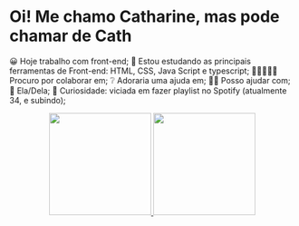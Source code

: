 # Oi! Me chamo Catharine, mas pode chamar de Cath
😀 Hoje trabalho com front-end;
🌱 Estou estudando as principais ferramentas de Front-end: HTML, CSS, Java Script e typescript;
👩🏾‍🤝‍👩🏻Procuro por colaborar em;
❔ Adoraria uma ajuda em; 
💁‍♀️ Posso ajudar com;
🐸 Ela/Dela;
👀 Curiosidade: viciada em fazer playlist no Spotify (atualmente 34, e subindo);

<div align="center">
  <a href="https://github.com/cathaugusto">
  <img height="180em" src="https://github-readme-stats.vercel.app/api?username=cathaugusto&show_icons=true&theme=light&include_all_commits=true&count_private=true"/>
  <img height="180em" src="https://github-readme-stats.vercel.app/api/top-langs/?username=cathaugusto&layout=compact&langs_count=7&theme=dracula"/>
</div>
